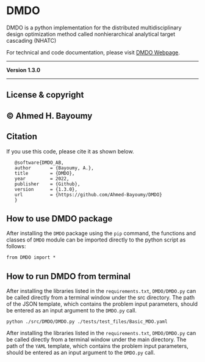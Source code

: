 # DMDO

DMDO is a python implementation for the distributed multidisciplinary design optimization method called nonhierarchical analytical target cascading (NHATC)

For technical and code documentation, please visit [DMDO Webpage](https://ahmed-bayoumy.github.io/DMDO/).

---

**Version 1.3.0**

---

## License & copyright

© Ahmed H. Bayoumy 
---

## Citation

If you use this code, please cite it as shown below.

```pycon
   @software{DMDO_AB,
   author       = {Bayoumy, A.},
   title        = {DMDO},
   year         = 2022,
   publisher    = {Github},
   version      = {1.3.0},
   url          = {https://github.com/Ahmed-Bayoumy/DMDO}
   }
```

## How to use DMDO package

After installing the `DMDO` package using the `pip` command, the functions and classes of `DMDO` module can be imported directly to the python script as follows:

```pycon
from DMDO import *
```

## How to run DMDO from terminal
After installing the libraries listed in the `requirements.txt`, `DMDO/DMDO.py` can be called directly from a 
terminal window under the src directory. The path of the JSON template, which contains the problem input parameters, should be entered as an input argument to the `DMDO.py` call. 

```commandline
python ./src/DMDO/DMDO.py ./tests/test_files/Basic_MDO.yaml
```

After installing the libraries listed in the `requirements.txt`, `DMDO/DMDO.py` can be called directly from a 
terminal window under the main directory. The path of the `YAML` template, which contains the problem input parameters, should be entered as an input argument to the `DMDO.py` call. 





